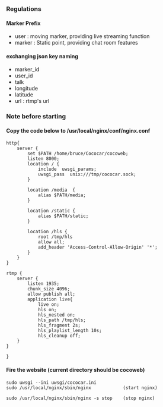 
### Regulations
#### Marker Prefix
- user : moving marker, providing live streaming function
- marker : Static point, providing chat room features

#### exchanging json key naming
- marker_id
- user_id
- talk
- longitude
- latitude
- url : rtmp's url

### Note before starting
#### Copy the code below to /usr/local/nginx/conf/nginx.conf
````
http{
    server {
        set $PATH /home/bruce/Cococar/cocoweb;
        listen 8000;
        location / {            
            include  uwsgi_params;
            uwsgi_pass  unix:///tmp/cococar.sock;              
        }  
        
        location /media  {
            alias $PATH/media;  
        }
        
        location /static {
            alias $PATH/static;
        }
        
        location /hls {
            root /tmp/hls
            allow all;
            add_header 'Access-Control-Allow-Origin' '*';
        }
    }
}

rtmp {
    server {
        listen 1935;
        chunk_size 4096;
        allow publish all;
        application live{
            live on;
            hls on;
            hls_nested on;
            hls_path /tmp/hls;
            hls_fragment 2s;
            hls_playlist_length 10s;
            hls_cleanup off;
    }
}

}
````

#### Fire the website (current directory should be cocoweb)
````
sudo uwsgi --ini uwsgi/cococar.ini
sudo /usr/local/nginx/sbin/nginx            (start nginx)

sudo /usr/local/nginx/sbin/nginx -s stop    (stop nginx)
````



